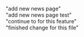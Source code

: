 "add new news page"  
"add new news page test"  
"continue to for this feature"  
"finished change for this file"  
